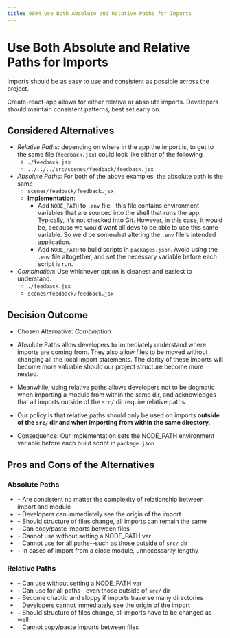 ```yaml
---
title: 0004 Use Both Absolute and Relative Paths for Imports
---
```


# Use Both Absolute and Relative Paths for Imports

Imports should be as easy to use and consistent as possible across the project.

Create-react-app allows for either relative or absolute imports.
Developers should maintain consistent patterns, best set early on.

## Considered Alternatives

* *Relative Paths*: depending on where in the app the import is, to get to the same file (`feedback.jsx`) could look like either of the following
  * `./feedback.jsx`
  * `../../../src/scenes/feedback/feedback.jsx`
* *Absolute Paths*: For both of the above examples, the absolute path is the same
  * `scenes/feedback/feedback.jsx`
  * **Implementation**:
    * Add `NODE_PATH` to `.env` file--this file contains environment variables that are sourced into the shell that runs the app. Typically, it's not checked into Git. However, in this case, it would be, because we would want all devs to be able to use this same variable. So we'd be somewhat altering the `.env` file's intended application.
    * Add `NODE_PATH` to build scripts in `packages.json`. Avoid using the `.env` file altogether, and set the necessary variable before each script is run.
* *Combination*: Use whichever option is cleanest and easiest to understand.
  * `./feedback.jsx`
  * `scenes/feedback/feedback.jsx`

## Decision Outcome

* Chosen Alternative: *Combination*
* Absolute Paths allow developers to immediately understand where imports are coming from. They also allow files to be moved without changing all the local import statements. The clarity of these imports will become more valuable should our project structure become more nested.
* Meanwhile, using relative paths allows developers not to be dogmatic when importing a module from within the same dir, and acknowledges that all imports outside of the `src/` dir require relative paths.
* Our policy is that relative paths should only be used on imports **outside of the `src/` dir and when importing from within the same directory**.

* Consequence: Our implementation sets the NODE_PATH environment variable before each build script in `package.json`

## Pros and Cons of the Alternatives

### Absolute Paths

* `+` Are consistent no matter the complexity of relationship between import and module
* `+` Developers can immediately see the origin of the import
* `+` Should structure of files change, all imports can remain the same
* `+` Can copy/paste imports between files
* `-` Cannot use without setting a NODE_PATH var
* `-` Cannot use for all paths--such as those outside of `src/` dir
* `-` In cases of import from a close module, unnecessarily lengthy

### Relative Paths

* `+` Can use without setting a NODE_PATH var
* `+` Can use for all paths--even those outside of `src/` dir
* `-` Become chaotic and sloppy if imports traverse many directories
* `-` Developers cannot immediately see the origin of the import
* `-` Should structure of files change, all imports have to be changed as well
* `-` Cannot copy/paste imports between files
